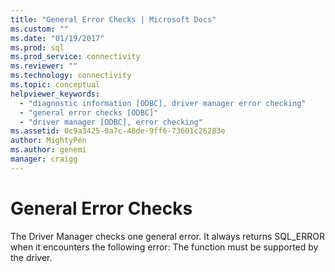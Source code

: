 ```yaml
---
title: "General Error Checks | Microsoft Docs"
ms.custom: ""
ms.date: "01/19/2017"
ms.prod: sql
ms.prod_service: connectivity
ms.reviewer: ""
ms.technology: connectivity
ms.topic: conceptual
helpviewer_keywords: 
  - "diagnostic information [ODBC], driver manager error checking"
  - "general error checks [ODBC]"
  - "driver manager [ODBC], error checking"
ms.assetid: 0c9a3425-0a7c-48de-9ff6-73601c26283e
author: MightyPen
ms.author: genemi
manager: craigg
---
```

# General Error Checks
The Driver Manager checks one general error. It always returns SQL_ERROR when it encounters the following error: The function must be supported by the driver.

